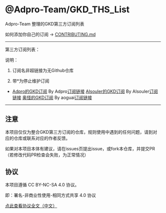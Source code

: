 # @Adpro-Team/GKD_THS_List

Adpro-Team 整理的GKD第三方订阅列表

如何添加你自己的订阅 -> [CONTRIBUTING.md](./CONTRIBUTING.md)

---

第三方订阅列表：

说明：

1. 订阅名非超链接为无Github仓库

2. 带*为停止维护订阅

- [Adpro的GKD订阅](https://github.com/Adpro-Team/GKD_subscription/tree/main) By Adpro[订阅链接](https://raw.gitmirror.com/Adpro-Team/GKD_subscription/main/dist/Adpro_gkd.json5) [AIsouler的GKD订阅](https://github.com/AIsouler/GKD_subscription/tree/main) By AIsouler[订阅链接](https://raw.gitmirror.com/AIsouler/GKD_subscription/main/dist/AIsouler_gkd.json5) [奥怪的GKD订阅](https://github.com/aoguai/subscription/tree/custom) By aoguai[订阅链接](https://raw.githubusercontent.com/aoguai/subscription/custom/dist/aoguai_gkd.json5) 

---

## 注意

本项目仅仅为整合GKD第三方订阅的仓库，规则使用中遇到的任何问题，请到对应的仓库或联系对应的作者反馈。

如果对本项目本体有建议，请在issues页提出issue，或fork本仓库，并提交PR（若修改代码PR检查会失败，为正常情况）

## 协议

本项目遵循 CC BY-NC-SA 4.0 协议。

即：署名-非商业性使用-相同方式共享 4.0 协议

[点此查看协议全文（中文）](https://creativecommons.org/licenses/by-nc-sa/4.0/legalcode.zh-hans)

